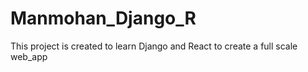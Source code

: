# Manmohan_Django_R
This project is created to learn Django and React to create a full scale web_app
